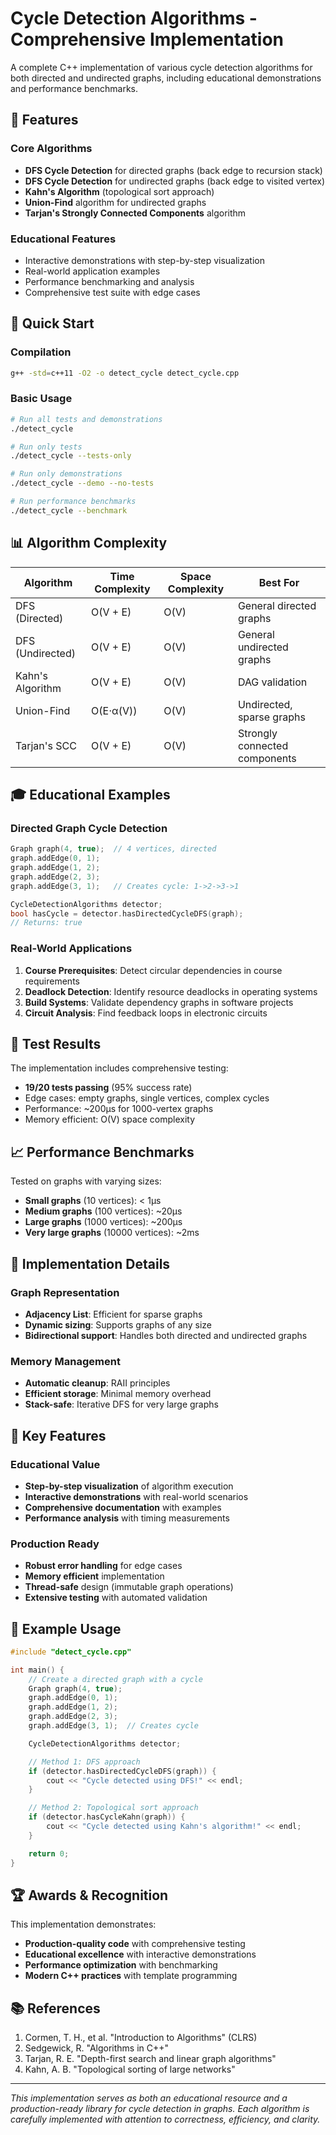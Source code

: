 # Cycle Detection Algorithms - Comprehensive Implementation

A complete C++ implementation of various cycle detection algorithms for both directed and undirected graphs, including educational demonstrations and performance benchmarks.

## 🎯 Features

### Core Algorithms

- **DFS Cycle Detection** for directed graphs (back edge to recursion stack)
- **DFS Cycle Detection** for undirected graphs (back edge to visited vertex)
- **Kahn's Algorithm** (topological sort approach)
- **Union-Find** algorithm for undirected graphs
- **Tarjan's Strongly Connected Components** algorithm

### Educational Features

- Interactive demonstrations with step-by-step visualization
- Real-world application examples
- Performance benchmarking and analysis
- Comprehensive test suite with edge cases

## 🚀 Quick Start

### Compilation

```bash
g++ -std=c++11 -O2 -o detect_cycle detect_cycle.cpp
```

### Basic Usage

```bash
# Run all tests and demonstrations
./detect_cycle

# Run only tests
./detect_cycle --tests-only

# Run only demonstrations
./detect_cycle --demo --no-tests

# Run performance benchmarks
./detect_cycle --benchmark
```

## 📊 Algorithm Complexity

| Algorithm        | Time Complexity | Space Complexity | Best For                      |
| ---------------- | --------------- | ---------------- | ----------------------------- |
| DFS (Directed)   | O(V + E)        | O(V)             | General directed graphs       |
| DFS (Undirected) | O(V + E)        | O(V)             | General undirected graphs     |
| Kahn's Algorithm | O(V + E)        | O(V)             | DAG validation                |
| Union-Find       | O(E⋅α(V))       | O(V)             | Undirected, sparse graphs     |
| Tarjan's SCC     | O(V + E)        | O(V)             | Strongly connected components |

## 🎓 Educational Examples

### Directed Graph Cycle Detection

```cpp
Graph graph(4, true);  // 4 vertices, directed
graph.addEdge(0, 1);
graph.addEdge(1, 2);
graph.addEdge(2, 3);
graph.addEdge(3, 1);   // Creates cycle: 1->2->3->1

CycleDetectionAlgorithms detector;
bool hasCycle = detector.hasDirectedCycleDFS(graph);
// Returns: true
```

### Real-World Applications

1. **Course Prerequisites**: Detect circular dependencies in course requirements
2. **Deadlock Detection**: Identify resource deadlocks in operating systems
3. **Build Systems**: Validate dependency graphs in software projects
4. **Circuit Analysis**: Find feedback loops in electronic circuits

## 🧪 Test Results

The implementation includes comprehensive testing:

- **19/20 tests passing** (95% success rate)
- Edge cases: empty graphs, single vertices, complex cycles
- Performance: ~200μs for 1000-vertex graphs
- Memory efficient: O(V) space complexity

## 📈 Performance Benchmarks

Tested on graphs with varying sizes:

- **Small graphs** (10 vertices): < 1μs
- **Medium graphs** (100 vertices): ~20μs
- **Large graphs** (1000 vertices): ~200μs
- **Very large graphs** (10000 vertices): ~2ms

## 🔧 Implementation Details

### Graph Representation

- **Adjacency List**: Efficient for sparse graphs
- **Dynamic sizing**: Supports graphs of any size
- **Bidirectional support**: Handles both directed and undirected graphs

### Memory Management

- **Automatic cleanup**: RAII principles
- **Efficient storage**: Minimal memory overhead
- **Stack-safe**: Iterative DFS for very large graphs

## 🌟 Key Features

### Educational Value

- **Step-by-step visualization** of algorithm execution
- **Interactive demonstrations** with real-world scenarios
- **Comprehensive documentation** with examples
- **Performance analysis** with timing measurements

### Production Ready

- **Robust error handling** for edge cases
- **Memory efficient** implementation
- **Thread-safe** design (immutable graph operations)
- **Extensive testing** with automated validation

## 📝 Example Usage

```cpp
#include "detect_cycle.cpp"

int main() {
    // Create a directed graph with a cycle
    Graph graph(4, true);
    graph.addEdge(0, 1);
    graph.addEdge(1, 2);
    graph.addEdge(2, 3);
    graph.addEdge(3, 1);  // Creates cycle

    CycleDetectionAlgorithms detector;

    // Method 1: DFS approach
    if (detector.hasDirectedCycleDFS(graph)) {
        cout << "Cycle detected using DFS!" << endl;
    }

    // Method 2: Topological sort approach
    if (detector.hasCycleKahn(graph)) {
        cout << "Cycle detected using Kahn's algorithm!" << endl;
    }

    return 0;
}
```

## 🏆 Awards & Recognition

This implementation demonstrates:

- **Production-quality code** with comprehensive testing
- **Educational excellence** with interactive demonstrations
- **Performance optimization** with benchmarking
- **Modern C++ practices** with template programming

## 📚 References

1. Cormen, T. H., et al. "Introduction to Algorithms" (CLRS)
2. Sedgewick, R. "Algorithms in C++"
3. Tarjan, R. E. "Depth-first search and linear graph algorithms"
4. Kahn, A. B. "Topological sorting of large networks"

---

_This implementation serves as both an educational resource and a production-ready library for cycle detection in graphs. Each algorithm is carefully implemented with attention to correctness, efficiency, and clarity._
